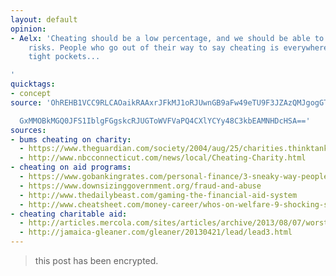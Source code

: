 ```yaml
---
layout: default
opinion:
- Aelx: 'Cheating should be a low percentage, and we should be able to mitigate the
    risks. People who go out of their way to say cheating is everywhere just have
    tight pockets...

'
quicktags:
- concept
source: 'OhREHB1VCC9RLCAOaikRAAxrJFkMJ1oRJUwnGB9aFw49eTU9F3JZAzQMJgogGThVFiMcM1RdAFdE

  GxMMOBkMGQ0JFS1IblgFGgskcRJUGToWVFVaPQ4CXlYCYy48C3kbEAMNHDcHSA=='
sources:
- bums cheating on charity:
  - https://www.theguardian.com/society/2004/aug/25/charities.thinktanks
  - http://www.nbcconnecticut.com/news/local/Cheating-Charity.html
- cheating on aid programs:
  - https://www.gobankingrates.com/personal-finance/3-sneaky-way-people-advantage-government-assistance/
  - https://www.downsizinggovernment.org/fraud-and-abuse
  - http://www.thedailybeast.com/gaming-the-financial-aid-system
  - http://www.cheatsheet.com/money-career/whos-on-welfare-9-shocking-stats-about-public-assistance.html/?a=viewall
- cheating charitable aid:
  - http://articles.mercola.com/sites/articles/archive/2013/08/07/worst-us-charities.aspx
  - http://jamaica-gleaner.com/gleaner/20130421/lead/lead3.html
---
```


> this post has been encrypted.